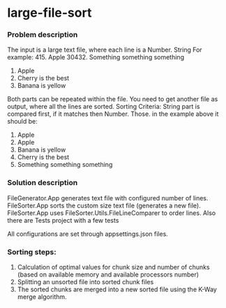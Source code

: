 # large-file-sort

### Problem description
The input is a large text file, where each line is a Number. String For example:
415. Apple
30432. Something something something
1. Apple
32. Cherry is the best
2. Banana is yellow

Both parts can be repeated within the file. You need to get another file as output,
where all the lines are sorted. Sorting Criteria: String part is compared first, 
if it matches then Number. Those. in the example above it should be:
1. Apple
415. Apple
2. Banana is yellow
32. Cherry is the best
30432. Something something something

### Solution description
FileGenerator.App generates text file with configured number of lines.
FileSorter.App sorts the custom size text file (generates a new file). FileSorter.App uses FileSorter.Utils.FileLineComparer to order lines.
Also there are Tests project with a few tests

All configurations are set through appsettings.json files.

### Sorting steps:
1. Calculation of optimal values for chunk size and number of chunks (based on available memory and available processors number)
2. Splitting an unsorted file into sorted chunk files
3. The sorted chunks are merged into a new sorted file using the K-Way merge algorithm.
